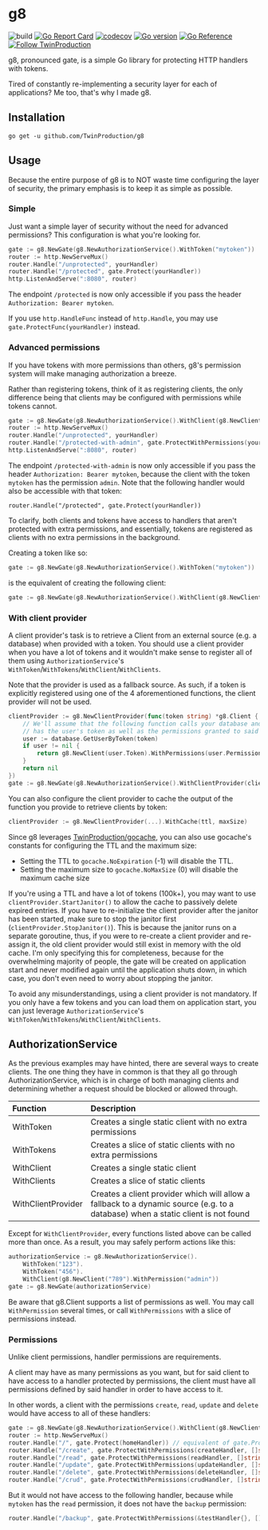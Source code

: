# g8

![build](https://github.com/TwinProduction/g8/workflows/build/badge.svg?branch=master) 
[![Go Report Card](https://goreportcard.com/badge/github.com/TwinProduction/g8)](https://goreportcard.com/report/github.com/TwinProduction/g8)
[![codecov](https://codecov.io/gh/TwinProduction/g8/branch/master/graph/badge.svg)](https://codecov.io/gh/TwinProduction/g8)
[![Go version](https://img.shields.io/github/go-mod/go-version/TwinProduction/g8.svg)](https://github.com/TwinProduction/g8)
[![Go Reference](https://pkg.go.dev/badge/github.com/TwinProduction/g8.svg)](https://pkg.go.dev/github.com/TwinProduction/g8)
[![Follow TwinProduction](https://img.shields.io/github/followers/TwinProduction?label=Follow&style=social)](https://github.com/TwinProduction)

g8, pronounced gate, is a simple Go library for protecting HTTP handlers with tokens.

Tired of constantly re-implementing a security layer for each of applications? Me too, that's why I made g8.


## Installation
```
go get -u github.com/TwinProduction/g8
```


## Usage
Because the entire purpose of g8 is to NOT waste time configuring the layer of security, the primary emphasis is to 
keep it as simple as possible.


### Simple
Just want a simple layer of security without the need for advanced permissions? This configuration is what you're
looking for.

```go
gate := g8.NewGate(g8.NewAuthorizationService().WithToken("mytoken"))
router := http.NewServeMux()
router.Handle("/unprotected", yourHandler)
router.Handle("/protected", gate.Protect(yourHandler))
http.ListenAndServe(":8080", router)
```

The endpoint `/protected` is now only accessible if you pass the header `Authorization: Bearer mytoken`.

If you use `http.HandleFunc` instead of `http.Handle`, you may use `gate.ProtectFunc(yourHandler)` instead.


### Advanced permissions
If you have tokens with more permissions than others, g8's permission system will make managing authorization a breeze.

Rather than registering tokens, think of it as registering clients, the only difference being that clients may be 
configured with permissions while tokens cannot. 

```go
gate := g8.NewGate(g8.NewAuthorizationService().WithClient(g8.NewClient("mytoken").WithPermission("admin")))
router := http.NewServeMux()
router.Handle("/unprotected", yourHandler)
router.Handle("/protected-with-admin", gate.ProtectWithPermissions(yourHandler, []string{"admin"}))
http.ListenAndServe(":8080", router)
```

The endpoint `/protected-with-admin` is now only accessible if you pass the header `Authorization: Bearer mytoken`,
because the client with the token `mytoken` has the permission `admin`. Note that the following handler would also be
accessible with that token:
```
router.Handle("/protected", gate.Protect(yourHandler))
```

To clarify, both clients and tokens have access to handlers that aren't protected with extra permissions, and 
essentially, tokens are registered as clients with no extra permissions in the background.

Creating a token like so:
```go
gate := g8.NewGate(g8.NewAuthorizationService().WithToken("mytoken"))
```
is the equivalent of creating the following client:
```go
gate := g8.NewGate(g8.NewAuthorizationService().WithClient(g8.NewClient("mytoken")))
```


### With client provider
A client provider's task is to retrieve a Client from an external source (e.g. a database) when provided with a token.
You should use a client provider when you have a lot of tokens and it wouldn't make sense to register all of them using
`AuthorizationService`'s `WithToken`/`WithTokens`/`WithClient`/`WithClients`.

Note that the provider is used as a fallback source. As such, if a token is explicitly registered using one of the 4 
aforementioned functions, the client provider will not be used.

```go
clientProvider := g8.NewClientProvider(func(token string) *g8.Client {
    // We'll assume that the following function calls your database and returns a struct "User" that 
    // has the user's token as well as the permissions granted to said user
    user := database.GetUserByToken(token)
    if user != nil {
        return g8.NewClient(user.Token).WithPermissions(user.Permissions)
    }
    return nil
})
gate := g8.NewGate(g8.NewAuthorizationService().WithClientProvider(clientProvider))
```

You can also configure the client provider to cache the output of the function you provide to retrieve clients by token:
```go
clientProvider := g8.NewClientProvider(...).WithCache(ttl, maxSize)
```

Since g8 leverages [TwinProduction/gocache](https://github.com/TwinProduction/gocache), you can also use gocache's 
constants for configuring the TTL and the maximum size:
- Setting the TTL to `gocache.NoExpiration` (-1) will disable the TTL. 
- Setting the maximum size to `gocache.NoMaxSize` (0) will disable the maximum cache size

If you're using a TTL and have a lot of tokens (100k+), you may want to use `clientProvider.StartJanitor()` to allow 
the cache to passively delete expired entries. If you have to re-initialize the client provider after the janitor has
been started, make sure to stop the janitor first (`clientProvider.StopJanitor()`). This is because the janitor runs on 
a separate goroutine, thus, if you were to re-create a client provider and re-assign it, the old client provider would 
still exist in memory with the old cache. I'm only specifying this for completeness, because for the overwhelming 
majority of people, the gate will be created on application start and never modified again until the application shuts
down, in which case, you don't even need to worry about stopping the janitor.

To avoid any misunderstandings, using a client provider is not mandatory. If you only have a few tokens and you can load
them on application start, you can just leverage `AuthorizationService`'s `WithToken`/`WithTokens`/`WithClient`/`WithClients`.


## AuthorizationService
As the previous examples may have hinted, there are several ways to create clients. The one thing they have
in common is that they all go through AuthorizationService, which is in charge of both managing clients and determining
whether a request should be blocked or allowed through.

| Function | Description | 
|:--- |:--- |
| WithToken | Creates a single static client with no extra permissions
| WithTokens | Creates a slice of static clients with no extra permissions
| WithClient | Creates a single static client
| WithClients | Creates a slice of static clients
| WithClientProvider | Creates a client provider which will allow a fallback to a dynamic source (e.g. to a database) when a static client is not found 

Except for `WithClientProvider`, every functions listed above can be called more than once.
As a result, you may safely perform actions like this:
```go
authorizationService := g8.NewAuthorizationService().
    WithToken("123").
    WithToken("456").
    WithClient(g8.NewClient("789").WithPermission("admin"))
gate := g8.NewGate(authorizationService)
```

Be aware that g8.Client supports a list of permissions as well. You may call `WithPermission` several times, or call
`WithPermissions` with a slice of permissions instead.


### Permissions
Unlike client permissions, handler permissions are requirements.

A client may have as many permissions as you want, but for said client to have access to a handler protected by
permissions, the client must have all permissions defined by said handler in order to have access to it.

In other words, a client with the permissions `create`, `read`, `update` and `delete` would have access to all of these handlers:
```go
gate := g8.NewGate(g8.NewAuthorizationService().WithClient(g8.NewClient("mytoken").WithPermissions([]string{"create", "read", "update", "delete"})))
router := http.NewServeMux()
router.Handle("/", gate.Protect(homeHandler)) // equivalent of gate.ProtectWithPermissions(homeHandler, []string{})
router.Handle("/create", gate.ProtectWithPermissions(createHandler, []string{"create"}))
router.Handle("/read", gate.ProtectWithPermissions(readHandler, []string{"read"}))
router.Handle("/update", gate.ProtectWithPermissions(updateHandler, []string{"update"}))
router.Handle("/delete", gate.ProtectWithPermissions(deleteHandler, []string{"delete"}))
router.Handle("/crud", gate.ProtectWithPermissions(crudHandler, []string{"create", "read", "update", "delete"}))
```
But it would not have access to the following handler, because while `mytoken` has the `read` permission, it does not 
have the `backup` permission:
```go
router.Handle("/backup", gate.ProtectWithPermissions(&testHandler{}, []string{"read", "backup"}))
```
